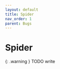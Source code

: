```yaml
---
layout: default
title: Spider
nav_order: 1
parent: Bugs
---
```


# Spider

{: .warning }
TODO write
